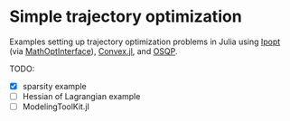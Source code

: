 # Simple trajectory optimization

Examples setting up trajectory optimization problems in Julia using [Ipopt](https://github.com/coin-or/Ipopt) (via [MathOptInterface](https://jump.dev/MathOptInterface.jl/v0.9.1/)), [Convex.jl](https://github.com/jump-dev/Convex.jl), and [OSQP](https://osqp.org/).

TODO:
- [X] sparsity example
- [ ] Hessian of Lagrangian example
- [ ] ModelingToolKit.jl
